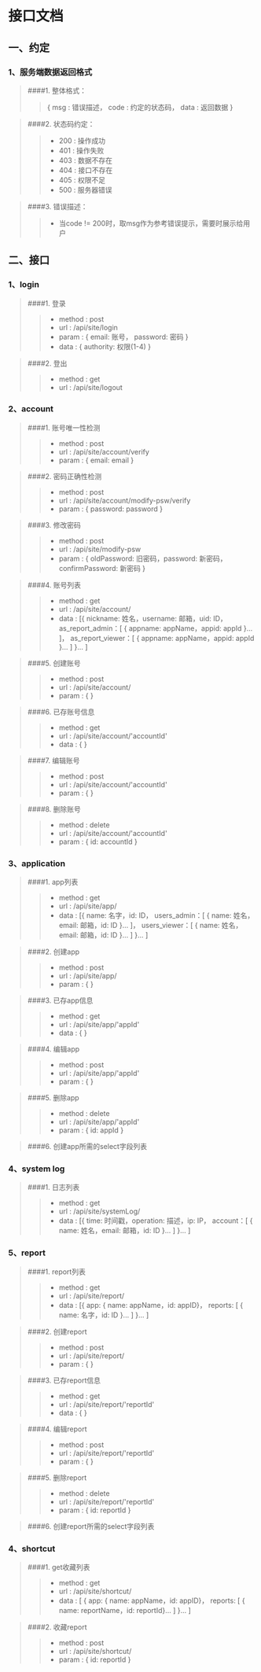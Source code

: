 # 接口文档

## 一、约定

### 1、服务端数据返回格式

>####1.  整体格式：
>> { msg : 错误描述， code : 约定的状态码， data : 返回数据 }

>####2.  状态码约定：
>>*  200 : 操作成功  
>>*  401 : 操作失败
>>*  403 : 数据不存在
>>*  404 : 接口不存在
>>*  405 : 权限不足
>>*  500 : 服务器错误

>####3.  错误描述：
>>* 当code != 200时，取msg作为参考错误提示，需要时展示给用户

## 二、接口

### 1、login

>####1.  登录 
>>*  method : post
>>*  url : /api/site/login
>>*  param : { email: 账号， password: 密码 }
>>*  data : { authority: 权限(1-4) }

>####2.  登出
>>*  method : get
>>*  url : /api/site/logout

### 2、account

>####1.  账号唯一性检测
>>*  method : post
>>*  url : /api/site/account/verify
>>*  param : { email: email }

>####2.  密码正确性检测
>>*  method : post
>>*  url : /api/site/account/modify-psw/verify
>>*  param : { password: password }

>####3.  修改密码
>>*  method : post
>>*  url : /api/site/modify-psw
>>*  param : { oldPassword: 旧密码，password: 新密码，confirmPassword: 新密码  }

>####4.  账号列表
>>*  method : get
>>*  url : /api/site/account/
>>*  data : [{ 
        nickname: 姓名，username: 邮箱，uid: ID，
        as_report_admin：[ { appname: appName，appid: appId }... ]，
        as_report_viewer：[ { appname: appName，appid: appId }... ] 
    }... ]

>####5.  创建账号
>>*  method : post
>>*  url : /api/site/account/
>>*  param : {   }

>####6.  已存账号信息
>>*  method : get
>>*  url : /api/site/account/'accountId'
>>*  data : {   }

>####7.  编辑账号
>>*  method : post
>>*  url : /api/site/account/'accountId'
>>*  param : {   }

>####8.  删除账号
>>*  method : delete
>>*  url : /api/site/account/'accountId'
>>*  param : { id: accountId }

### 3、application

>####1.  app列表
>>*  method : get
>>*  url : /api/site/app/
>>*  data : [{ 
        name: 名字，id: ID，
        users_admin：[ { name: 姓名，email: 邮箱，id: ID }... ]，
        users_viewer：[ { name: 姓名，email: 邮箱，id: ID }... ] 
    }... ]

>####2.  创建app
>>*  method : post
>>*  url : /api/site/app/
>>*  param : {   }

>####3.  已存app信息
>>*  method : get
>>*  url : /api/site/app/'appId'
>>*  data : {   }

>####4.  编辑app
>>*  method : post
>>*  url : /api/site/app/'appId'
>>*  param : {   }

>####5.  删除app
>>*  method : delete
>>*  url : /api/site/app/'appId'
>>*  param : { id: appId }

>####6.  创建app所需的select字段列表

### 4、system log

>####1.  日志列表
>>*  method : get
>>*  url : /api/site/systemLog/
>>*  data : [{ 
        time: 时间戳，operation: 描述，ip: IP，
        account：[ { name: 姓名，email: 邮箱，id: ID }... ] 
    }... ]

### 5、report

>####1.  report列表
>>*  method : get
>>*  url : /api/site/report/
>>*  data : [{ 
        app: { name: appName，id: appID}，
        reports: [ { name: 名字，id: ID }... ] 
    }... ]
        
>####2.  创建report
>>*  method : post
>>*  url : /api/site/report/
>>*  param : {   }

>####3.  已存report信息
>>*  method : get
>>*  url : /api/site/report/'reportId'
>>*  data : {   }

>####4.  编辑report
>>*  method : post
>>*  url : /api/site/report/'reportId'
>>*  param : {   }

>####5.  删除report
>>*  method : delete
>>*  url : /api/site/report/'reportId'
>>*  param : { id: reportId }

>####6.  创建report所需的select字段列表

### 4、shortcut

>####1.  get收藏列表
>>*  method : get
>>*  url : /api/site/shortcut/
>>*  data : [ { 
        app: { name: appName，id: appID}，
        reports: [ { name: reportName，id: reportId}... ] 
    }... ]
    
>####2.  收藏report
>>*  method : post
>>*  url : /api/site/shortcut/
>>*  param : { id: reportId }

